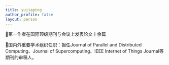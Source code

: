 ```yaml
---
title: yujiaping
author_profile: false
layout: person
---
```


📑第一作者在国际顶级期刊与会议上发表论文十余篇

🏫国内外重要学术组织任职：担任Journal of Parallel and Distributed Computing、Journal of Supercomputing、IEEE Internet of Things Journal等期刊的审稿人。